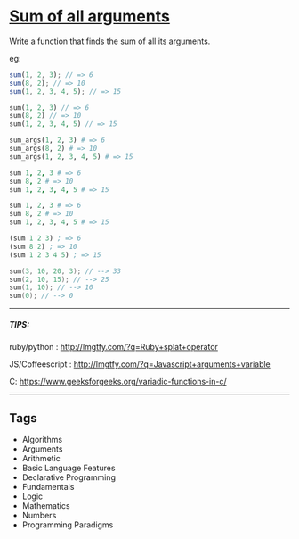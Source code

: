 # [Sum of all arguments](https://www.codewars.com/kata/540c33513b6532cd58000259)

Write a function that finds the sum of all its arguments.

eg:

```javascript
sum(1, 2, 3); // => 6
sum(8, 2); // => 10
sum(1, 2, 3, 4, 5); // => 15
```

```php
sum(1, 2, 3) // => 6
sum(8, 2) // => 10
sum(1, 2, 3, 4, 5) // => 15
```

```python
sum_args(1, 2, 3) # => 6
sum_args(8, 2) # => 10
sum_args(1, 2, 3, 4, 5) # => 15
```

```coffeescript
sum 1, 2, 3 # => 6
sum 8, 2 # => 10
sum 1, 2, 3, 4, 5 # => 15
```

```ruby
sum 1, 2, 3 # => 6
sum 8, 2 # => 10
sum 1, 2, 3, 4, 5 # => 15
```

```clojure
(sum 1 2 3) ; => 6
(sum 8 2) ; => 10
(sum 1 2 3 4 5) ; => 15
```

```c
sum(3, 10, 20, 3); // --> 33
sum(2, 10, 15); // --> 25
sum(1, 10); // --> 10
sum(0); // --> 0
```

---

##### TIPS:

ruby/python : http://lmgtfy.com/?q=Ruby+splat+operator

JS/Coffeescript : http://lmgtfy.com/?q=Javascript+arguments+variable

C: https://www.geeksforgeeks.org/variadic-functions-in-c/

---

## Tags

- Algorithms
- Arguments
- Arithmetic
- Basic Language Features
- Declarative Programming
- Fundamentals
- Logic
- Mathematics
- Numbers
- Programming Paradigms
